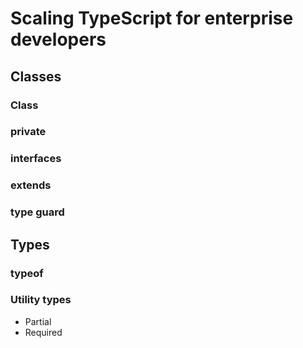 # Scaling TypeScript for enterprise developers

## Classes

### Class

### private

### interfaces

### extends

### type guard

## Types

### typeof

### Utility types

- Partial
- Required
